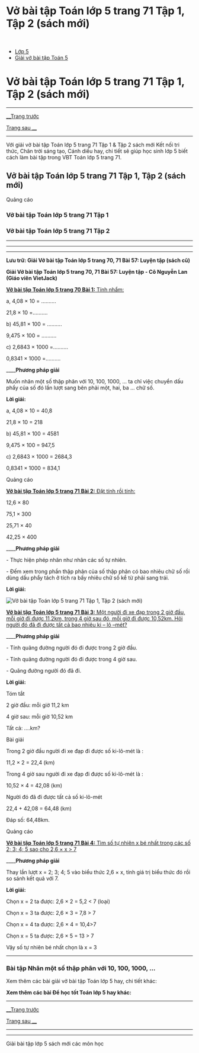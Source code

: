 # Vở bài tập Toán lớp 5 trang 71 Tập 1, Tập 2 (sách mới)

﻿

  * [Lớp 5](https://vietjack.com/series/lop-5.jsp)
  * [Giải vở bài tập Toán 5](https://vietjack.com/giai-vo-bai-tap-toan-5/index.jsp)



# Vở bài tập Toán lớp 5 trang 71 Tập 1, Tập 2 (sách mới)

* * *

[__Trang trước](https://vietjack.com/giai-vo-bai-tap-toan-5/bai-56-nhan-mot-so-thap-phan-voi-10-100-1000.jsp)

[Trang sau __](https://vietjack.com/giai-vo-bai-tap-toan-5/bai-58-nhan-mot-so-thap-phan-voi-mot-so-thap-phan.jsp)

* * *

Với giải vở bài tập Toán lớp 5 trang 71 Tập 1 & Tập 2 sách mới Kết nối tri thức, Chân trời sáng tạo, Cánh diều hay, chi tiết sẽ giúp học sinh lớp 5 biết cách làm bài tập trong VBT Toán lớp 5 trang 71.

## Vở bài tập Toán lớp 5 trang 71 Tập 1, Tập 2 (sách mới)

Quảng cáo

### Vở bài tập Toán lớp 5 trang 71 Tập 1

### Vở bài tập Toán lớp 5 trang 71 Tập 2

* * *

* * *

* * *

**Lưu trữ: Giải Vở bài tập Toán lớp 5 trang 70, 71 Bài 57: Luyện tập (sách cũ)**

**Giải Vở bài tập Toán lớp 5 trang 70, 71 Bài 57: Luyện tập - Cô Nguyễn Lan (Giáo viên VietJack)**

[**Vở bài tập Toán lớp 5 trang 70 Bài 1:** Tính nhẩm: ](https://vietjack.com/giai-vo-bai-tap-toan-5/bai-1-trang-70-vbt-toan-5-tap-1-1.jsp)

a, 4,08 × 10 = ……….

21,8 × 10 =……….

b) 45,81 × 100 = ……….

9,475 × 100 = ……….

c) 2,6843 × 1000 =……….

0,8341 × 1000 =……….

____**Phương pháp giải**

Muốn nhân một số thập phân với 10, 100, 1000, ... ta chỉ việc chuyển dấu phẩy của số đó lần lượt sang bên phải một, hai, ba ... chữ số. 

**Lời giải:**

a, 4,08 × 10 = 40,8

21,8 × 10 = 218

b) 45,81 × 100 = 4581

9,475 × 100 = 947,5

c) 2,6843 × 1000 = 2684,3

0,8341 × 1000 = 834,1

Quảng cáo

[**Vở bài tập Toán lớp 5 trang 71 Bài 2:** Đặt tính rồi tính: ](https://vietjack.com/giai-vo-bai-tap-toan-5/bai-2-trang-71-vbt-toan-5-tap-1.jsp)

12,6 × 80

75,1 × 300

25,71 × 40

42,25 × 400

____**Phương pháp giải**

\- Thực hiện phép nhân như nhân các số tự nhiên.

\- Đếm xem trong phần thập phân của số thập phân có bao nhiêu chữ số rồi dùng dấu phẩy tách ở tích ra bấy nhiêu chữ số kể từ phải sang trái.

**Lời giải:**

![Vở bài tập Toán lớp 5 trang 71 Tập 1, Tập 2 \(sách mới\)](https://vietjack.com/giai-vo-bai-tap-toan-5/images/bai-2-trang-71-vbt-toan-5-tap-1.PNG)

[**Vở bài tập Toán lớp 5 trang 71 Bài 3:** Một người đi xe đạp trong 2 giờ đầu, mỗi giờ đi được 11,2km, trong 4 giờ sau đó, mỗi giờ đi được 10,52km. Hỏi người đó đã đi được tất cả bao nhiêu ki – lô –mét?](https://vietjack.com/giai-vo-bai-tap-toan-5/bai-3-trang-71-vbt-toan-5-tap-1.jsp)

____**Phương pháp giải**

\- Tính quãng đường người đó đi được trong 2 giờ đầu.

\- Tính quãng đường người đó đi được trong 4 giờ sau.

\- Quãng đường người đó đã đi.

**Lời giải:**

Tóm tắt

2 giờ đầu: mỗi giờ 11,2 km

4 giờ sau: mỗi giờ 10,52 km

Tất cả: ....km?

Bài giải

Trong 2 giờ đầu người đi xe đạp đi được số ki-lô-mét là :

11,2 × 2 = 22,4 (km)

Trong 4 giờ sau người đi xe đạp đi được số ki-lô-mét là :

10,52 × 4 = 42,08 (km)

Người đó đã đi được tất cả số ki-lô-mét 

22,4 + 42,08 = 64,48 (km)

Đáp số: 64,48km.

Quảng cáo

[**Vở bài tập Toán lớp 5 trang 71 Bài 4:** Tìm số tự nhiên x bé nhất trong các số 2; 3; 4; 5 sao cho 2,6 × x > 7](https://vietjack.com/giai-vo-bai-tap-toan-5/bai-4-trang-71-vbt-toan-5-tap-1.jsp)

____**Phương pháp giải**

Thay lần lượt x = 2; 3; 4; 5 vào biểu thức 2,6 × x, tính giá trị biểu thức đó rồi so sánh kết quả với 7.

**Lời giải:**

Chọn x = 2 ta được: 2,6 × 2 = 5,2 < 7 (loại)

Chọn x = 3 ta được: 2,6 × 3 = 7,8 > 7

Chọn x = 4 ta được: 2,6 × 4 = 10,4>7

Chọn x = 5 ta được: 2,6 × 5 = 13 > 7

Vậy số tự nhiên bé nhất chọn là x = 3

* * *

### **Bài tập Nhân một số thập phân với 10, 100, 1000, ...**

Xem thêm các bài giải vở bài tập Toán lớp 5 hay, chi tiết khác:

**Xem thêm các bài Để học tốt Toán lớp 5 hay khác:**

* * *

[__Trang trước](https://vietjack.com/giai-vo-bai-tap-toan-5/bai-56-nhan-mot-so-thap-phan-voi-10-100-1000.jsp)

[Trang sau __](https://vietjack.com/giai-vo-bai-tap-toan-5/bai-58-nhan-mot-so-thap-phan-voi-mot-so-thap-phan.jsp)

* * *

* * *

Giải bài tập lớp 5 sách mới các môn học
